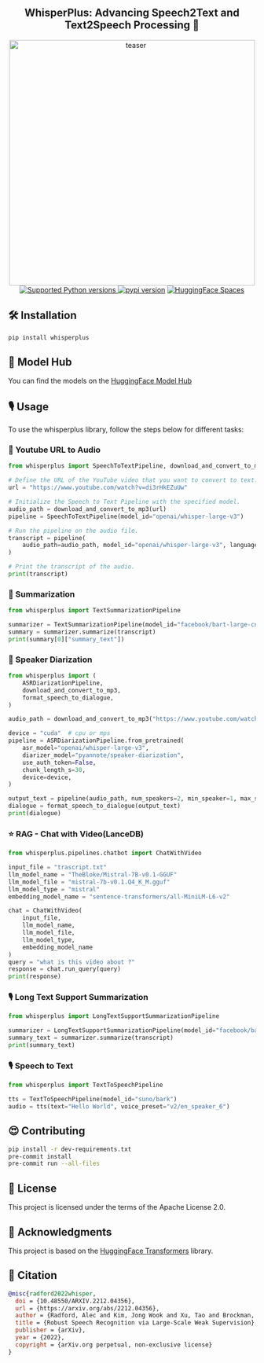 <div align="center">
<h2>
    WhisperPlus: Advancing Speech2Text and Text2Speech Processing 🚀
</h2>
<div>
    <img width="500" alt="teaser" src="doc\openai-whisper.jpg">
</div>
<div>
    <a href="https://pypi.org/project/whisperplus" target="_blank">
        <img src="https://img.shields.io/pypi/pyversions/whisperplus.svg?color=%2334D058" alt="Supported Python versions">
    </a>
    <a href="https://badge.fury.io/py/whisperplus"><img src="https://badge.fury.io/py/whisperplus.svg" alt="pypi version"></a>
    <a href="https://huggingface.co/spaces/ArtGAN/Audio-WebUI"><img src="https://huggingface.co/datasets/huggingface/badges/raw/main/open-in-hf-spaces-sm.svg" alt="HuggingFace Spaces"></a>
</div>
</div>

## 🛠️ Installation

```bash
pip install whisperplus
```

## 🤗 Model Hub

You can find the models on the [HuggingFace Model Hub](https://huggingface.co/models?search=whisper)

## 🎙️ Usage

To use the whisperplus library, follow the steps below for different tasks:

### 🎵 Youtube URL to Audio

```python
from whisperplus import SpeechToTextPipeline, download_and_convert_to_mp3

# Define the URL of the YouTube video that you want to convert to text.
url = "https://www.youtube.com/watch?v=di3rHkEZuUw"

# Initialize the Speech to Text Pipeline with the specified model.
audio_path = download_and_convert_to_mp3(url)
pipeline = SpeechToTextPipeline(model_id="openai/whisper-large-v3")

# Run the pipeline on the audio file.
transcript = pipeline(
    audio_path=audio_path, model_id="openai/whisper-large-v3", language="english"
)

# Print the transcript of the audio.
print(transcript)
```

### 📰 Summarization

```python
from whisperplus import TextSummarizationPipeline

summarizer = TextSummarizationPipeline(model_id="facebook/bart-large-cnn")
summary = summarizer.summarize(transcript)
print(summary[0]["summary_text"])
```

### 💬 Speaker Diarization

```python
from whisperplus import (
    ASRDiarizationPipeline,
    download_and_convert_to_mp3,
    format_speech_to_dialogue,
)

audio_path = download_and_convert_to_mp3("https://www.youtube.com/watch?v=mRB14sFHw2E")

device = "cuda"  # cpu or mps
pipeline = ASRDiarizationPipeline.from_pretrained(
    asr_model="openai/whisper-large-v3",
    diarizer_model="pyannote/speaker-diarization",
    use_auth_token=False,
    chunk_length_s=30,
    device=device,
)

output_text = pipeline(audio_path, num_speakers=2, min_speaker=1, max_speaker=2)
dialogue = format_speech_to_dialogue(output_text)
print(dialogue)
```

### ⭐ RAG - Chat with Video(LanceDB)

```python
from whisperplus.pipelines.chatbot import ChatWithVideo

input_file = "trascript.txt"
llm_model_name = "TheBloke/Mistral-7B-v0.1-GGUF"
llm_model_file = "mistral-7b-v0.1.Q4_K_M.gguf"
llm_model_type = "mistral"
embedding_model_name = "sentence-transformers/all-MiniLM-L6-v2"

chat = ChatWithVideo(
    input_file, 
    llm_model_name, 
    llm_model_file, 
    llm_model_type, 
    embedding_model_name
)
query = "what is this video about ?"
response = chat.run_query(query)
print(response)
```

### 🎙️ Long Text Support Summarization

```python
from whisperplus import LongTextSupportSummarizationPipeline

summarizer = LongTextSupportSummarizationPipeline(model_id="facebook/bart-large-cnn")
summary_text = summarizer.summarize(transcript)
print(summary_text)
```

### 🎙️ Speech to Text

```python
from whisperplus import TextToSpeechPipeline

tts = TextToSpeechPipeline(model_id="suno/bark")
audio = tts(text="Hello World", voice_preset="v2/en_speaker_6")
```

## 😍 Contributing

```bash
pip install -r dev-requirements.txt
pre-commit install
pre-commit run --all-files
```

## 📜 License

This project is licensed under the terms of the Apache License 2.0.

## 🤗 Acknowledgments

This project is based on the [HuggingFace Transformers](https://github.com/huggingface/transformers) library.

## 🤗 Citation

```bibtex
@misc{radford2022whisper,
  doi = {10.48550/ARXIV.2212.04356},
  url = {https://arxiv.org/abs/2212.04356},
  author = {Radford, Alec and Kim, Jong Wook and Xu, Tao and Brockman, Greg and McLeavey, Christine and Sutskever, Ilya},
  title = {Robust Speech Recognition via Large-Scale Weak Supervision},
  publisher = {arXiv},
  year = {2022},
  copyright = {arXiv.org perpetual, non-exclusive license}
}
```
